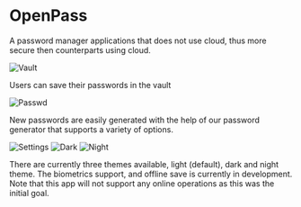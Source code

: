 # OpenPass

A password manager applications that does not use cloud, thus more secure then counterparts using cloud.

![Vault](/readme_imgs/vault.png)

Users can save their passwords in the vault

![Passwd](/readme_imgs/passwd.png)

New passwords are easily generated with the help of our password generator that supports a variety of options.

![Settings](/readme_imgs/settings.png)
![Dark](/readme_imgs/dark.png)
![Night](/readme_imgs/night.png)

There are currently three themes available, light (default), dark and night theme.
The biometrics support, and offline save is currently in development. Note that this app will not support any online operations as this was the initial goal.

